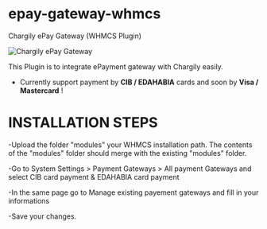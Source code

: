 # epay-gateway-whmcs
Chargily ePay Gateway (WHMCS Plugin)

![Chargily ePay Gateway](https://raw.githubusercontent.com/Chargily/epay-gateway-php/main/assets/banner-1544x500.png "Chargily ePay Gateway")

This Plugin is to integrate ePayment gateway with Chargily easily.
- Currently support payment by **CIB / EDAHABIA** cards and soon by **Visa / Mastercard** !

# INSTALLATION STEPS
-Upload the folder "modules" your WHMCS installation path. The contents of the "modules" folder should merge with the existing "modules" folder.

-Go to System Settings > Payment Gateways > All payment Gateways and select CIB card payment & EDAHABIA card payment

-In the same page go to Manage existing payement gateways and fill in your informations

-Save your changes.
